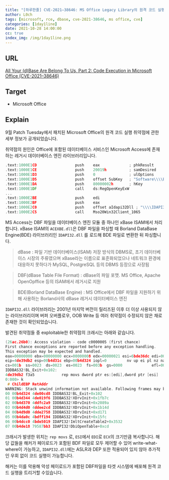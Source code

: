 ```yaml
---
title: "[하루한줄] CVE-2021–38646: MS Office Legacy Library의 원격 코드 실행 취약점"
author: L0ch
tags: [microsoft, rce, dbase, cve-2021-38646, ms office, cve]
categories: [1day1line]
date: 2021-10-28 14:00:00
cc: true
index_img: /img/1day1line.png
---
```


## URL

[All Your (d)Base Are Belong To Us, Part 2: Code Execution in Microsoft Office (CVE-2021–38646)](https://medium.com/csg-govtech/all-your-d-base-are-belong-to-us-part-2-code-execution-in-microsoft-office-cve-2021-38646-fa6e70362162)

## Target

- Microsoft Office

## Explain

9월 Patch Tuesday에서 패치된 Microsoft Office의 원격 코드 실행 취약점에 관한 세부 정보가 공개되었습니다.

취약점의 원인은 Office에 포함된 데이터베이스 서비스인 Microsoft Access에 존재하는 레거시 데이터베이스 엔진 라이브러리입니다.

```c
.text:1000E1CD                 push    eax             ; phkResult
.text:1000E1CE                 push    20019h          ; samDesired
.text:1000E1D3                 push    0               ; ulOptions
.text:1000E1D5                 push    offset SubKey   ; "Software\\\\Borland\\\\Database Engine"
.text:1000E1DA                 push    80000002h       ; hKey
.text:1000E1DF                 call    ds:RegOpenKeyExW
...
.text:1000E2BE                 push    edi
.text:1000E2BF                 push    eax
.text:1000E2C0                 push    offset aIdapi32Dll ; "\\\\IDAPI32.DLL"
.text:1000E2C5                 call    Mso20Win32Client_1065
```

MS Access는 DBF 파일을 데이터베이스 엔진 모듈 중 하나인 xBase ISAM에서 처리합니다. xBase ISAM의 `ACEXBE.dll`은 DBF 파일을 파싱할 때 Borland DataBase Engine(BDE) 라이브러리인 `IDAPI32.dll` 를 로드해 BDE 파일로 변환한 뒤 파싱합니다.

> dBase : 파일 기반 데이터베이스(ISAM) 저장 방식의 DBMS로, 초기 데이터베이스 시장의 주류였으며 xBase라는 이름으로 표준화되었으나 네트워크 환경에 대응하지 못하다가 MySQL, PostgreSQL 등의 DBMS 등장으로 사장됨

> DBF(dBase Table File Format) : dBase의 파일 포맷. MS Office, Apache OpenOpffice 등의 ISAM에서 레거시로 지원

> BDE(Borland DataBase Engine) : MS Office에서 DBF 파일을 지원하기 위해 사용하는 Borland사의 dBase 레거시 데이터베이스 엔진

`IDAPI32.dll` 라이브러리는 2001년 마지막 버전이 릴리즈된 이후 더 이상 사용되지 않는 라이브러리이며 버퍼 오버플로우, OOB Write 등 여러 취약점이 수정되지 않은 채로 존재한 것이 확인되었습니다.

발견된 취약점들 중 exploitable한 취약점의 크래시는 아래와 같습니다.

```c
(26ac.26b0): Access violation - code c0000005 (first chance)
First chance exceptions are reported before any exception handling.
This exception may be expected and handled.
eax=00000000 ebx=00000000 ecx=00000008 edx=00000021 esi=6bde36dc edi=00490000
eip=4de39db2 esp=00b4d31c ebp=00b4d324 iopl=0         nv up ei pl nz na po nc
cs=001b  ss=0023  ds=0023  es=0023  fs=003b  gs=0000             efl=00010202
IDDBAS32!BL_Exit+0x102:
4de39db2 f3a5            rep movs dword ptr es:[edi],dword ptr [esi]
0:000> k
 # ChildEBP RetAddr  
WARNING: Stack unwind information not available. Following frames may be wrong.
00 00b4d324 4de00cd8 IDDBAS32!BL_Exit+0x102
01 00b4d344 4de019f6 IDDBAS32!XDrvInit+0x1fb7c
02 00b4d370 4ddfc2a9 IDDBAS32!XDrvInit+0x2089a
03 00b4d4d0 4ddee2cd IDDBAS32!XDrvInit+0x1b14d
04 00b4d9d0 4dde2758 IDDBAS32!XDrvInit+0xd171
05 00b4da0c 4bdff194 IDDBAS32!XDrvInit+0x15fc
06 00b4dcc0 4bde5019 IDAPI32!ImltCreateTable2+0x3532
07 00b4de18 79587bb3 IDAPI32!DbiOpenTable+0xcd
```

크래시가 발생한 위치는 `rep movs` 로, `ESI`에서 `EDI`로 `ECX`의 크기만큼 복사합니다. 해당 값들을 해커가 페이로드가 포함된 BDF 파일로 모두 제어할 수 있어 write-what-where이 가능하고, `IDAPI32.dll`에는 ASLR과 DEP 또한 적용되어 있지 않아 추가적인 우회 없이 코드 실행이 가능합니다.

해커는 이를 악용해 악성 페이로드가 포함된 DBF파일을 타겟 시스템에 배포해 원격 코드 실행을 트리거할 수있습니다.